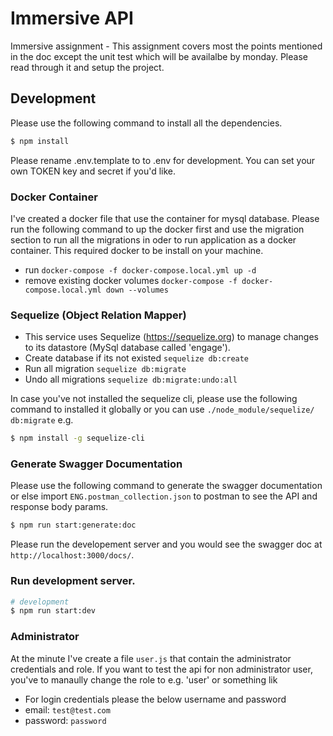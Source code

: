 # Immersive API
Immersive assignment - This assignment covers most the points mentioned in the doc except the unit test which will be availalbe by monday. Please read through it and setup the project.

## Development
Please use the following command to install all the dependencies. 

```bash
$ npm install

```

Please rename .env.template to to .env for development. You can set your own TOKEN key and secret if you'd like.

### Docker Container
I've created a docker file that use the container for mysql database. Please run the following command to up the docker first and use the migration section to run all the migrations in oder to run application as a docker container. This required docker to be install on your machine.

- run `docker-compose -f docker-compose.local.yml up -d`
- remove existing docker volumes `docker-compose -f docker-compose.local.yml down --volumes`

### Sequelize (Object Relation Mapper)
- This service uses Sequelize (https://sequelize.org) to manage changes to its datastore (MySql database called 'engage').
- Create database if its not existed `sequelize db:create`
- Run all migration `sequelize db:migrate`
- Undo all migrations `sequelize db:migrate:undo:all`

In case you've not installed the sequelize cli, please use the following command to installed it globally or you can use `./node_module/sequelize/ db:migrate` e.g. 

```bash
$ npm install -g sequelize-cli

```

### Generate Swagger Documentation 
Please use the following command to generate the swagger documentation or else import `ENG.postman_collection.json` to postman to see the API and response body params.

```bash
$ npm run start:generate:doc

```

Please run the developement server and you would see the swagger doc at `http://localhost:3000/docs/`.

### Run development server. 

```bash
# development
$ npm run start:dev

```

### Administrator
At the minute I've create a file `user.js` that contain the administrator credentials and role. If you want to test the api for non administrator user, you've to manaully change the role to e.g. 'user' or something lik
- For login credentials please the below username and password
- email: `test@test.com`
- password: `password`